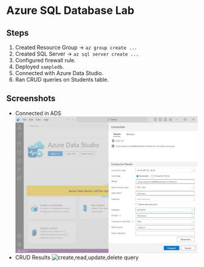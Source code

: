 # Azure SQL Database Lab

## Steps
1. Created Resource Group → `az group create ...`
2. Created SQL Server → `az sql server create ...`
3. Configured firewall rule.
4. Deployed `sampledb`.
5. Connected with Azure Data Studio.
6. Ran CRUD queries on Students table.

## Screenshots
- Connected in ADS
![azure data studio login screen](screenshots/ADS-login.jpg)
- CRUD Results
![create,read,update,delete query](screenshot/ADS-query.jpg)

